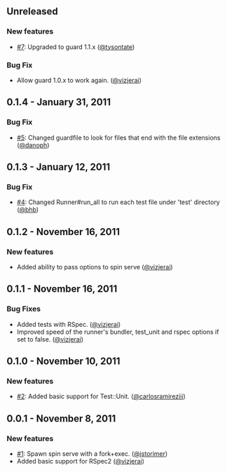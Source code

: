 ## Unreleased

### New features
 - [#7](https://github.com/vizjerai/guard-spin/issues/7): Upgraded to guard 1.1.x ([@tysontate](https://github.com/tysontate))

### Bug Fix
 - Allow guard 1.0.x to work again. ([@vizjerai](https://github.com/vizjerai))

## 0.1.4 - January 31, 2011

### Bug Fix
 - [#5](https://github.com/vizjerai/guard-spin/issues/5): Changed guardfile to look for files that end with the file extensions ([@danoph](https://github.com/danoph))

## 0.1.3 - January 12, 2011

### Bug Fix
 - [#4](https://github.com/vizjerai/guard-spin/issues/4): Changed Runner#run_all to run each test file under 'test' directory ([@bhb](https://github.com/bhb))

## 0.1.2 - November 16, 2011

### New features

- Added ability to pass options to spin serve ([@vizjerai](https://github.com/vizjerai))

## 0.1.1 - November 16, 2011

### Bug Fixes

- Added tests with RSpec. ([@vizjerai](https://github.com/vizjerai))
- Improved speed of the runner's bundler, test_unit and rspec options if set to false. ([@vizjerai](https://github.com/vizjerai))

## 0.1.0 - November 10, 2011

### New features

- [#2](https://github.com/vizjerai/guard-spin/issues/2): Added basic support for Test::Unit. ([@carlosramireziii](https://github.com/carlosramireziii))

## 0.0.1 - November 8, 2011

### New features

- [#1](https://github.com/vizjerai/guard-spin/issues/1): Spawn spin serve with a fork+exec. ([@jstorimer](https://github.com/jstorimer))
- Added basic support for RSpec2 ([@vizjerai](https://github.com/vizjerai))
